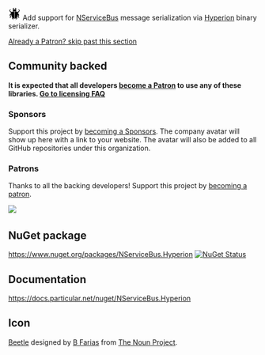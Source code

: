 <img src="/src/icon.png" height="25px"> Add support for [NServiceBus](https://particular.net/NServiceBus) message serialization via [Hyperion](https://github.com/akkadotnet/Hyperion) binary serializer.

<!--- StartOpenCollectiveBackers -->

[Already a Patron? skip past this section](#endofbacking)


## Community backed

**It is expected that all developers [become a Patron](https://opencollective.com/nservicebusextensions/order/6976) to use any of these libraries. [Go to licensing FAQ](https://github.com/NServiceBusExtensions/Home/blob/master/readme.md#licensingpatron-faq)**


### Sponsors

Support this project by [becoming a Sponsors](https://opencollective.com/nservicebusextensions/order/6972). The company avatar will show up here with a link to your website. The avatar will also be added to all GitHub repositories under this organization.


### Patrons

Thanks to all the backing developers! Support this project by [becoming a patron](https://opencollective.com/nservicebusextensions/order/6976).

<img src="https://opencollective.com/nservicebusextensions/tiers/patron.svg?width=890&avatarHeight=60&button=false">

<!--- EndOpenCollectiveBackers -->

<a href="#" id="endofbacking"></a>

## NuGet package

https://www.nuget.org/packages/NServiceBus.Hyperion [![NuGet Status](http://img.shields.io/nuget/v/NServiceBus.Hyperion.svg)](https://www.nuget.org/packages/NServiceBus.Hyperion/)


## Documentation

https://docs.particular.net/nuget/NServiceBus.Hyperion


## Icon

[Beetle](https://thenounproject.com/term/beetle/861510) designed by [B Farias](https://thenounproject.com/bfarias/) from [The Noun Project](https://thenounproject.com).